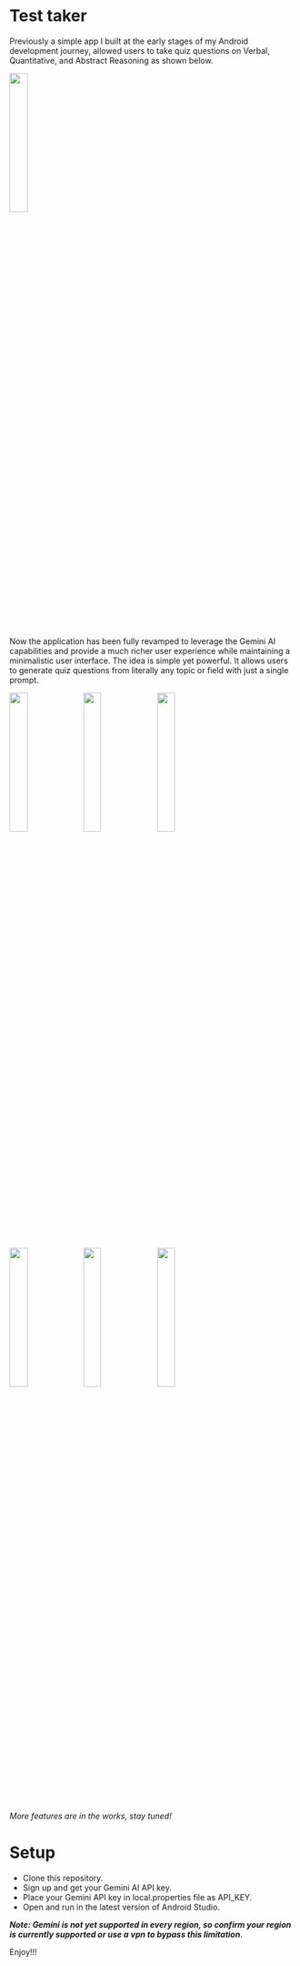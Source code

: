 # Test taker
Previously a simple app I built at the early stages of my Android development journey, allowed users to take quiz questions on Verbal, Quantitative, and Abstract Reasoning as shown below.

<img src="https://user-images.githubusercontent.com/47523119/121693269-e3d74680-cac0-11eb-8b16-124cb66b9bdf.png" width=25% height=25%>

Now the application has been fully revamped to leverage the Gemini AI capabilities and provide a much richer user experience while maintaining a minimalistic user interface.
The idea is simple yet powerful. It allows users to generate quiz questions from literally any topic or field with just a single prompt.

<p float="center">
  <img src="https://github.com/Austinepass/Test-taker/assets/47523119/18031827-7f0b-459e-9528-b149fe875786" width=25% height=25% />
  <img src="https://github.com/Austinepass/Test-taker/assets/47523119/a4f72576-a5c8-4a88-8c3f-9846183ff6ad" width=25% height=25% />
  <img src="https://github.com/Austinepass/Test-taker/assets/47523119/aa2eeebd-635b-4337-b146-a8fdeea4daff" width=25% height=25% />
  <img src="https://github.com/Austinepass/Test-taker/assets/47523119/1c915a03-48a8-4b7f-904f-ef5fc24f1209" width=25% height=25% />
  <img src="https://github.com/Austinepass/Test-taker/assets/47523119/7ccbf722-a7b0-40f7-ab5c-44de908156ba" width=25% height=25% />
  <img src="https://github.com/Austinepass/Test-taker/assets/47523119/a70789fe-5c38-43d7-af6f-9efb4f62e545" width=25% height=25% />
</p>

_More features are in the works, stay tuned!_

# Setup
- Clone this repository.
- Sign up and get your Gemini AI API key.
- Place your Gemini API key in local.properties file as API_KEY.
- Open and run in the latest version of Android Studio.

***Note: Gemini is not yet supported in every region, so confirm your region is currently supported or use a vpn to bypass this limitation***.

Enjoy!!!
